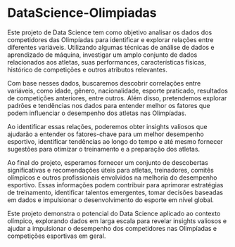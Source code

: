 # DataScience-Olimpiadas

Este projeto de Data Science tem como objetivo analisar os dados dos competidores das Olimpíadas para identificar e explorar relações entre diferentes variáveis. Utilizando algumas técnicas de análise de dados e aprendizado de máquina, investigar um amplo conjunto de dados relacionados aos atletas, suas performances, características físicas, histórico de competições e outros atributos relevantes.

Com base nesses dados, buscaremos descobrir correlações entre variáveis, como idade, gênero, nacionalidade, esporte praticado, resultados de competições anteriores, entre outros. Além disso, pretendemos explorar padrões e tendências nos dados para entender melhor os fatores que podem influenciar o desempenho dos atletas nas Olimpíadas.

Ao identificar essas relações, poderemos obter insights valiosos que ajudarão a entender os fatores-chave para um melhor desempenho esportivo, identificar tendências ao longo do tempo e até mesmo fornecer sugestões para otimizar o treinamento e a preparação dos atletas.

Ao final do projeto, esperamos fornecer um conjunto de descobertas significativas e recomendações úteis para atletas, treinadores, comitês olímpicos e outros profissionais envolvidos na melhoria do desempenho esportivo. Essas informações podem contribuir para aprimorar estratégias de treinamento, identificar talentos emergentes, tomar decisões baseadas em dados e impulsionar o desenvolvimento do esporte em nível global.

Este projeto demonstra o potencial do Data Science aplicado ao contexto olímpico, explorando dados em larga escala para revelar insights valiosos e ajudar a impulsionar o desempenho dos competidores nas Olimpíadas e competições esportivas em geral.
